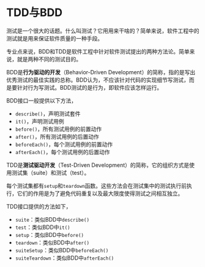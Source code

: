 # TDD与BDD

测试是一个很大的话题。什么叫测试？它用用来干啥的？简单来说，软件工程中的测试就是用来保证软件质量的一种手段。

专业点来说，BDD和TDD是软件工程中针对软件测试提出的两种方法论。简单来说，就是两种不同的测试目的。

BDD是**行为驱动的开发**（Behavior-Driven Development）的简称，指的是写出优秀测试的最佳实践的总称。BDD认为，不应该针对代码的实现细节写测试，而是要针对行为写测试。BDD测试的是行为，即软件应该怎样运行。

BDD接口一般提供以下方法，

- `describe()`，声明测试套件
- `it()`，声明测试用例
- `before()`，所有测试用例的前置动作
- `after()`，所有测试用例的后置动作
- `beforeEach()`，每个测试用例的前置动作
- `afterEach()`，每个测试用例的后置动作


TDD是**测试驱动开发**（Test-Driven Development）的简称，它的组织方式是使用测试集（suite）和测试（test）。

每个测试集都有`setup`和`teardown`函数。这些方法会在测试集中的测试执行前执行，它们的作用是为了避免代码重复以及最大限度使得测试之间相互独立。

TDD接口提供的方法如下，

- `suite`：类似BDD中`describe()`
- `test`：类似BDD中`it()`
- `setup`：类似BDD中`before()`
- `teardown`：类似BDD中`after()`
- `suiteSetup`：类似BDD中`beforeEach()`
- `suiteTeardown`：类似BDD中`afterEach()`


